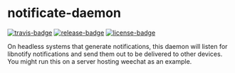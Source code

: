 # notificate-daemon

[![travis-badge][]][travis] [![release-badge][]][cargo] [![license-badge][]][license]

On headless systems that generate notifications, this daemon will listen for
libnotify notifications and send them out to be delivered to other devices. You
might run this on a server hosting weechat as an example.


[travis-badge]: https://img.shields.io/travis/arcnmx/notificate/master.svg?style=flat-square
[travis]: https://travis-ci.org/arcnmx/notificate
[release-badge]: https://img.shields.io/crates/v/notificate-daemon.svg?style=flat-square
[cargo]: https://crates.io/crates/notificate-daemon
[license-badge]: https://img.shields.io/badge/license-MIT-ff69b4.svg?style=flat-square
[license]: https://github.com/arcnmx/notificate/blob/master/COPYING
